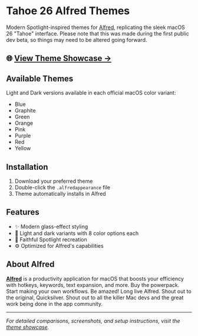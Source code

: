 # Tahoe 26 Alfred Themes

Modern Spotlight-inspired themes for [Alfred](https://alfredapp.com), replicating the sleek macOS 26 "Tahoe" interface. Please note that this was made during the first public dev beta, so things may need to be altered going forward.

## 🌐 [View Theme Showcase →](https://joeynotjoe.github.io/my-alfred-themes/)

## Available Themes

Light and Dark versions available in each official macOS color variant:
- Blue
- Graphite  
- Green
- Orange
- Pink
- Purple
- Red
- Yellow

## Installation

1. Download your preferred theme
2. Double-click the `.alfredappearance` file
3. Theme automatically installs in Alfred

## Features

- ✨ Modern glass-effect styling
- 🎨 Light and dark variants with 8 color options each
- 📱 Faithful Spotlight recreation
- ⚙️ Optimized for Alfred's capabilities

## About Alfred

**[Alfred](https://alfredapp.com)** is a productivity application for macOS that boosts your efficiency with hotkeys, keywords, text expansion, and more. Buy the powerpack. Start making your own workflows. Be amazed! Long live Alfred. Shout out to the original, Quicksilver. Shout out to all the killer Mac devs and the great work being done in the app community.

---

*For detailed comparisons, screenshots, and setup instructions, visit the [theme showcase](https://joeynotjoe.github.io/my-alfred-themes/).*
